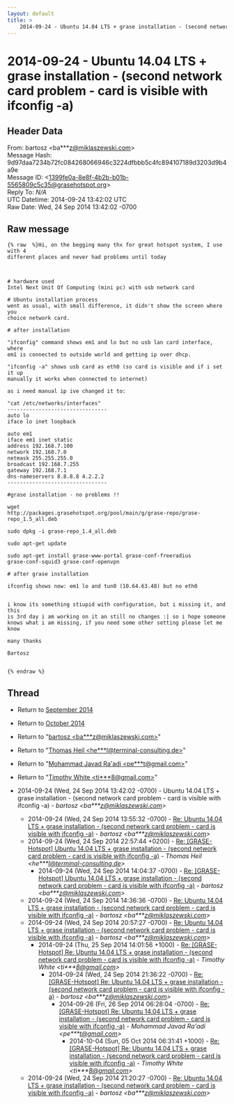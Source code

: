 ```yaml
---
layout: default
title: >
    2014-09-24 - Ubuntu 14.04 LTS + grase installation - (second network card problem - card is visible with ifconfig -a)
---
```


# 2014-09-24 - Ubuntu 14.04 LTS + grase installation - (second network card problem - card is visible with ifconfig -a)

## Header Data

From: bartosz \<ba***z@miklaszewski.com\><br>
Message Hash: 9d97daa7234b72fc084268066946c3224dfbbb5c4fc894107189d3203d9b4a9e<br>
Message ID: \<1399fe0a-8e8f-4b2b-b01b-5565809c5c35@grasehotspot.org\><br>
Reply To: _N/A_<br>
UTC Datetime: 2014-09-24 13:42:02 UTC<br>
Raw Date: Wed, 24 Sep 2014 13:42:02 -0700<br>

## Raw message

```
{% raw  %}Hi, on the begging many thx for great hotspot system, I use with 4 
different places and never had problems until today



# hardware used
Intel Next Unit Of Computing (mini pc) with usb network card

# Ubuntu installation process
went as usual, with small difference, it didn't show the screen where you 
choice network card. 

# after installation

"ifconfig" command shows em1 and lo but no usb lan card interface, where 
em1 is connected to outside world and getting ip over dhcp.

"ifconfig -a" shows usb card as eth0 (so card is visible and if i set it up 
manually it works when connected to internet)

as i need manual ip ive changed it to:

"cat /etc/networks/interfaces"
--------------------------------
auto lo
iface lo inet loopback

auto em1
iface em1 inet static
address 192.168.7.100
network 192.168.7.0
netmask 255.255.255.0
broadcast 192.168.7.255
gateway 192.168.7.1
dns-nameservers 8.8.8.8 4.2.2.2
--------------------------------

#grase installation - no problems !!

wget 
http://packages.grasehotspot.org/pool/main/g/grase-repo/grase-repo_1.5_all.deb

sudo dpkg -i grase-repo_1.4_all.deb

sudo apt-get update

sudo apt-get install grase-www-portal grase-conf-freeradius 
grase-conf-squid3 grase-conf-openvpn

# after grase installation

ifconfig shows now: em1 lo and tun0 (10.64.63.48) but no eth0


i know its something stiupid with configuration, but i missing it, and this 
is 3rd day i am working on it an still no changes :| so i hope someone 
knows what i am missing, if you need some other setting please let me know 

many thanks

Bartosz


{% endraw %}
```

## Thread

+ Return to [September 2014](/archive/2014/09)
+ Return to [October 2014](/archive/2014/10)

+ Return to "[bartosz <ba***z<span>@</span>miklaszewski.com>](/authors/ba___z_at_miklaszewski_com)"
+ Return to "[Thomas Heil <he***l<span>@</span>terminal-consulting.de>](/authors/he___l_at_terminalconsulting_de)"
+ Return to "[Mohammad Javad Ra'adi <pe***t<span>@</span>gmail.com>](/authors/pe___t_at_gmail_com)"
+ Return to "[Timothy White <ti***8<span>@</span>gmail.com>](/authors/ti___8_at_gmail_com)"

+ 2014-09-24 (Wed, 24 Sep 2014 13:42:02 -0700) - Ubuntu 14.04 LTS + grase installation - (second network card problem - card is visible with ifconfig -a) - _bartosz \<ba***z@miklaszewski.com\>_
  + 2014-09-24 (Wed, 24 Sep 2014 13:55:32 -0700) - [Re: Ubuntu 14.04 LTS + grase installation - (second network card problem - card is visible with ifconfig -a)](/archive/2014/09/56c0013237e0d01f6ebe5b8e1d215a49bb6e345120b2aca467820b2292d24c1d) - _bartosz \<ba***z@miklaszewski.com\>_
  + 2014-09-24 (Wed, 24 Sep 2014 22:57:44 +0200) - [Re: [GRASE-Hotspot] Ubuntu 14.04 LTS + grase installation - (second network card problem - card is visible with ifconfig -a)](/archive/2014/09/8ab33fd0769c39ca2893d01c3b055ff0170d50c15281f7dc16ceda30accc4e0e) - _Thomas Heil \<he***l@terminal-consulting.de\>_
    + 2014-09-24 (Wed, 24 Sep 2014 14:04:37 -0700) - [Re: [GRASE-Hotspot] Ubuntu 14.04 LTS + grase installation - (second network card problem - card is visible with ifconfig -a)](/archive/2014/09/d05c1c68cbd212cc2464ecd0a599e84b2ae35434d025d848cf2285b8dc48cec2) - _bartosz \<ba***z@miklaszewski.com\>_
  + 2014-09-24 (Wed, 24 Sep 2014 14:36:36 -0700) - [Re: Ubuntu 14.04 LTS + grase installation - (second network card problem - card is visible with ifconfig -a)](/archive/2014/09/d30763fbb5c65dea014cca185a5cd61b6f25a3ba2eaa1f5ac4fbe86bcc406fee) - _bartosz \<ba***z@miklaszewski.com\>_
  + 2014-09-24 (Wed, 24 Sep 2014 20:57:27 -0700) - [Re: Ubuntu 14.04 LTS + grase installation - (second network card problem - card is visible with ifconfig -a)](/archive/2014/09/28fa10dadb851a4c0a572beed42cdd03f75d40ade31adb4a5a93300dfa133420) - _bartosz \<ba***z@miklaszewski.com\>_
    + 2014-09-24 (Thu, 25 Sep 2014 14:01:56 +1000) - [Re: [GRASE-Hotspot] Re: Ubuntu 14.04 LTS + grase installation - (second network card problem - card is visible with ifconfig -a)](/archive/2014/09/425c6710f96046e8d894ee9536eee0ab246ab7a7d45d39667294ca1e521e9da8) - _Timothy White \<ti***8@gmail.com\>_
      + 2014-09-24 (Wed, 24 Sep 2014 21:36:22 -0700) - [Re: [GRASE-Hotspot] Re: Ubuntu 14.04 LTS + grase installation - (second network card problem - card is visible with ifconfig -a)](/archive/2014/09/c77339e2d331b97b4c826152671a6a294190b18773c7ead2a4d3a82a67ac6b0b) - _bartosz \<ba***z@miklaszewski.com\>_
        + 2014-09-26 (Fri, 26 Sep 2014 06:28:04 -0700) - [Re: [GRASE-Hotspot] Re: Ubuntu 14.04 LTS + grase installation - (second network card problem - card is visible with ifconfig -a)](/archive/2014/09/b9c677c7d7ab323161be39955889626c4bf8f2356d61e54f36c4c90042b4ed49) - _Mohammad Javad Ra'adi \<pe***t@gmail.com\>_
          + 2014-10-04 (Sun, 05 Oct 2014 06:31:41 +1000) - [Re: [GRASE-Hotspot] Re: Ubuntu 14.04 LTS + grase installation - (second network card problem - card is visible with ifconfig -a)](/archive/2014/10/5a2899c17709d12b9527a645efbceeda5fc86eff864dc76a235e647512e8665f) - _Timothy White \<ti***8@gmail.com\>_
  + 2014-09-24 (Wed, 24 Sep 2014 21:20:27 -0700) - [Re: Ubuntu 14.04 LTS + grase installation - (second network card problem - card is visible with ifconfig -a)](/archive/2014/09/2056d7e343c8c3d981019828764b9a87eda4aaf91e953e224db88498c115144f) - _bartosz \<ba***z@miklaszewski.com\>_

